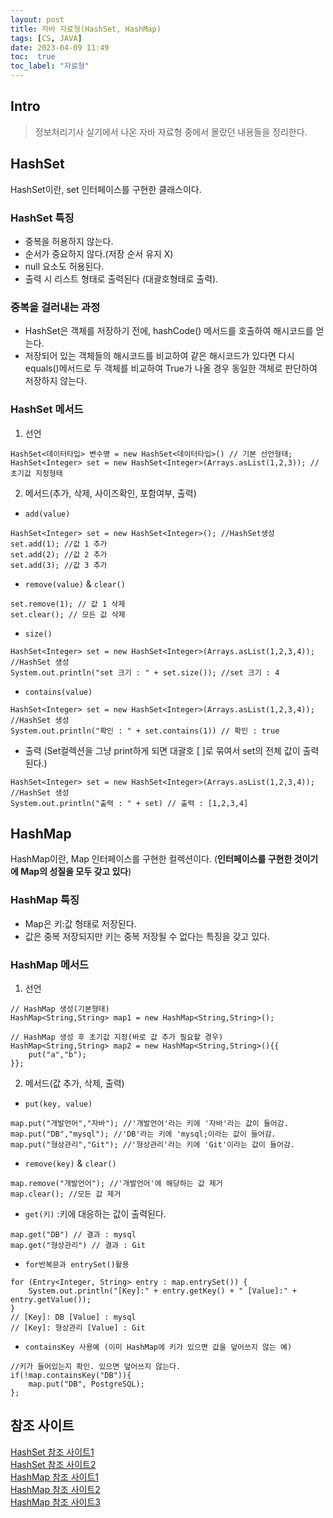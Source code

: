 ```yaml
---
layout: post
title: 자바 자료형(HashSet, HashMap)
tags: [CS, JAVA]
date: 2023-04-09 11:49
toc:  true
toc_label: "자료형"
---
```


## Intro
> 정보처리기사 실기에서 나온 자바 자료형 중에서 몰랐던 내용들을 정리한다.

## HashSet
HashSet이란, set 인터페이스를 구현한 클래스이다.

### HashSet 특징<br>
- 중복을 허용하지 않는다.
- 순서가 중요하지 않다.(저장 순서 유지 X)
- null 요소도 허용된다.
- 출력 시 리스트 형태로 출력된다 (대괄호형태로 출력).

### 중복을 걸러내는 과정
- HashSet은 객체를 저장하기 전에, hashCode() 메서드를 호출하여 해시코드를 얻는다.
- 저장되어 있는 객체들의 해시코드를 비교하여 같은 해시코드가 있다면 다시 equals()메서드로 두 객체를 비교하여 True가 나올 경우 동일한 객체로 판단하여 저장하지 않는다.

### HashSet 메서드
1. 선언

```
HashSet<데이터타입> 변수명 = new HashSet<데이터타입>() // 기본 선언형태;
HashSet<Integer> set = new HashSet<Integer>(Arrays.asList(1,2,3)); //초기값 지정형태
```

2. 메서드(추가, 삭제, 사이즈확인, 포함여부, 출력)
- `add(value)`
```
HashSet<Integer> set = new HashSet<Integer>(); //HashSet생성
set.add(1); //값 1 추가
set.add(2); //값 2 추가
set.add(3); //값 3 추가
```
- `remove(value)` & `clear()`
```
set.remove(1); // 값 1 삭제
set.clear(); // 모든 값 삭제
```

- `size()`
```
HashSet<Integer> set = new HashSet<Integer>(Arrays.asList(1,2,3,4)); //HashSet 생성
System.out.println("set 크기 : " + set.size()); //set 크기 : 4
```
- `contains(value)`
```
HashSet<Integer> set = new HashSet<Integer>(Arrays.asList(1,2,3,4)); //HashSet 생성
System.out.println("확인 : " + set.contains(1)) // 확인 : true
```

- 출력 (Set컬렉션을 그냥 print하게 되면 대괄호 [ ]로 묶여서 set의 전체 값이 출력된다.)
```
HashSet<Integer> set = new HashSet<Integer>(Arrays.asList(1,2,3,4)); //HashSet 생성
System.out.println("출력 : " + set) // 출력 : [1,2,3,4]
```



## HashMap
HashMap이란, Map 인터페이스를 구현한 컬렉션이다. (**인터페이스를 구현한 것이기에 Map의 성질을 모두 갖고 있다**)

### HashMap 특징 
- Map은 키:값 형태로 저장된다.
- 값은 중복 저장되지만 키는 중복 저장될 수 없다는 특징을 갖고 있다.

### HashMap 메서드
1. 선언

```
// HashMap 생성(기본형태)
HashMap<String,String> map1 = new HashMap<String,String>(); 

// HashMap 생성 후 초기값 지정(바로 값 추가 필요할 경우)
HashMap<String,String> map2 = new HashMap<String,String>(){{ 
    put("a","b");
}};
```

2. 메서드(값 추가, 삭제, 출력)
- `put(key, value)`
```
map.put("개발언어","자바"); //'개발언어'라는 키에 '자바'라는 값이 들어감.
map.put("DB","mysql"); //'DB'라는 키에 'mysql;이라는 값이 들어감.
map.put("형상관리","Git"); //'형상관리'라는 키에 'Git'이라는 값이 들어감.
```
- `remove(key)` & `clear()`
```
map.remove("개발언어"); //'개발언어'에 해당하는 값 제거
map.clear(); //모든 값 제거
```

- `get(키)` :키에 대응하는 값이 출력된다.  
```
map.get("DB") // 결과 : mysql
map.get("형상관리") // 결과 : Git
```
- `for반복문과 entrySet()활용`
```
for (Entry<Integer, String> entry : map.entrySet()) {
    System.out.println("[Key]:" + entry.getKey() + " [Value]:" + entry.getValue());
}
// [Key]: DB [Value] : mysql
// [Key]: 형상관리 [Value] : Git
```

- `containsKey 사용예 (이미 HashMap에 키가 있으면 값을 덮어쓰지 않는 예)`
```
//키가 들어있는지 확인. 있으면 덮어쓰지 않는다.
if(!map.containsKey("DB")){
    map.put("DB", PostgreSQL); 
};
```


## 참조 사이트
[HashSet 참조 사이트1](https://crazykim2.tistory.com/474)<br>
[HashSet 참조 사이트2](https://coding-factory.tistory.com/554)<br>
[HashMap 참조 사이트1](https://coding-factory.tistory.com/556)<br>
[HashMap 참조 사이트2](https://crazykim2.tistory.com/587)<br>
[HashMap 참조 사이트3](https://reakwon.tistory.com/151)<br>


